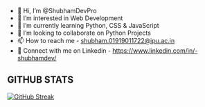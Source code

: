 - 👋 Hi, I’m @ShubhamDevPro
- 👀 I’m interested in Web Development
- 🌱 I’m currently learning Python, CSS & JavaScript
- 💞️ I’m looking to collaborate on Python Projects
- 📫 How to reach me - shubham.01919011722@ipu.ac.in
- 🧷 Connect with me on Linkedin - https://www.linkedin.com/in/-shubhamdev/


## GITHUB STATS
[![GitHub Streak](https://github-readme-streak-stats.herokuapp.com?user=shubhamdevpro&theme=whatsapp-dark&date_format=j%20M%5B%20Y%5D&mode=weekly)](https://git.io/streak-stats)





